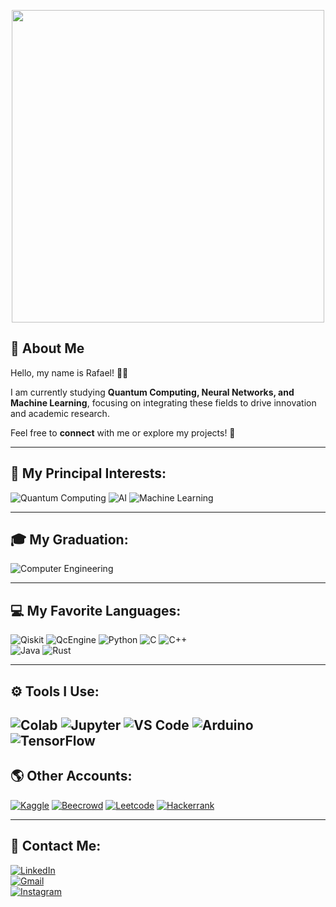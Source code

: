 <!-- GIF de Introdução -->
<p align="center">
  <img src="https://images.squarespace-cdn.com/content/v1/5c0832f1cc8fed1703a13003/dbae7bb6-e786-4383-a7e9-fee93ea6ffea/giftour-1.gif?format=1000w" width="500"/>
</p>

## 👋 About Me  

Hello, my name is Rafael! 🙋‍♂️  

I am currently studying **Quantum Computing, Neural Networks, and Machine Learning**, focusing on integrating these fields to drive innovation and academic research.  

Feel free to **connect** with me or explore my projects! 🚀  

---

## 🔬 My Principal Interests:  
![Quantum Computing](https://img.shields.io/badge/-Quantum%20Computing-blueviolet?style=for-the-badge)
![AI](https://img.shields.io/badge/-Artificial%20Intelligence-blue?style=for-the-badge)
![Machine Learning](https://img.shields.io/badge/-Machine%20Learning-orange?style=for-the-badge)

---

## 🎓 My Graduation:  
![Computer Engineering](https://img.shields.io/badge/-Computer%20Engineering-red?style=for-the-badge)

---

## 💻 My Favorite Languages:  
![Qiskit](https://img.shields.io/badge/Qiskit-6929C4?logo=qiskit&logoColor=fff&style=for-the-badge)
![QcEngine](https://img.shields.io/badge/-QcEngine-blue?style=for-the-badge)
![Python](https://img.shields.io/badge/Python-14354C?style=for-the-badge&logo=python&logoColor=white) 
![C](https://img.shields.io/badge/C-00599C?style=for-the-badge&logo=c&logoColor=white) 
![C++](https://img.shields.io/badge/C%2B%2B-00599C?style=for-the-badge&logo=c%2B%2B&logoColor=white)     
![Java](https://img.shields.io/badge/Java-ED8B00?style=for-the-badge&logo=openjdk&logoColor=white) 
![Rust](https://img.shields.io/badge/Rust-000000?style=for-the-badge&logo=rust&logoColor=white) 


---

## ⚙️ Tools I Use:  
![Colab](https://img.shields.io/badge/Colab-F9AB00?style=for-the-badge&logo=googlecolab&color=525252)
![Jupyter](https://img.shields.io/badge/Jupyter-F37626?logo=jupyter&logoColor=fff&style=for-the-badge)
![VS Code](https://img.shields.io/badge/Visual_Studio_Code-0078D4?style=for-the-badge&logo=visual%20studio%20code&logoColor=white)
![Arduino](https://img.shields.io/badge/Arduino-00878F?logo=arduino&logoColor=fff&style=for-the-badge)
![TensorFlow](https://img.shields.io/badge/TensorFlow-FF6F00?style=for-the-badge&logo=tensorflow&logoColor=white)
---

## 🌎 Other Accounts:  
[![Kaggle](https://img.shields.io/badge/Kaggle-20BEFF?style=for-the-badge&logo=Kaggle&logoColor=white)](https://www.kaggle.com/rafaelhenriqueramos)
[![Beecrowd](https://img.shields.io/badge/beecrowd-Profile-blue?style=for-the-badge&logo=codeforces)](https://judge.beecrowd.com/pt/profile/551361) 
[![Leetcode](https://img.shields.io/badge/-LeetCode-FFA116?style=for-the-badge&logo=LeetCode&logoColor=black)](https://leetcode.com/u/RH_Ramos/) 
[![Hackerrank](https://img.shields.io/badge/-Hackerrank-2EC866?style=for-the-badge&logo=HackerRank&logoColor=white)](https://www.hackerrank.com/profile/ARROBAs2)

---

## 📩 Contact Me:  
[![LinkedIn](https://img.shields.io/badge/LinkedIn-0077B5?style=for-the-badge&logo=linkedin&logoColor=white)](https://www.linkedin.com/in/rafael-henrique-ramos/)  
[![Gmail](https://img.shields.io/badge/Gmail-D14836?style=for-the-badge&logo=gmail&logoColor=white)](mailto:rafahramos02@gmail.com)  
[![Instagram](https://img.shields.io/badge/Instagram-E4405F?style=for-the-badge&logo=instagram&logoColor=white)](https://www.instagram.com/rafah_ram0s/)  
